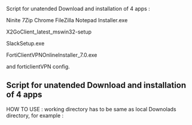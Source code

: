  Script for unatended Download and installation of 4 apps : 
 
 Ninite 7Zip Chrome FileZilla Notepad Installer.exe
 
 X2GoClient_latest_mswin32-setup
 
 SlackSetup.exe
 
 FortiClientVPNOnlineInstaller_7.0.exe
 
 and forticlientVPN config.
 
 Script for unatended Download and installation of 4 apps
--------------------------------------------------------------
HOW TO USE : 
working directory has to be same as local Downolads directory,
for example : 
